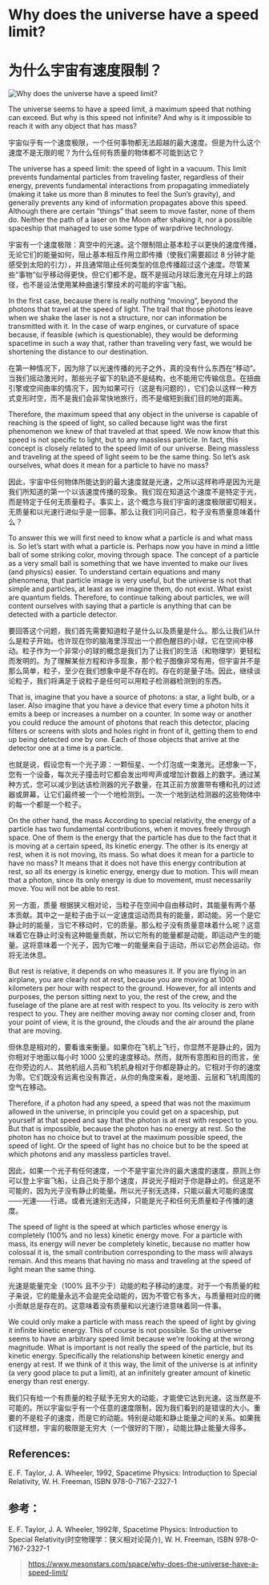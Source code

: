 # Why does the universe have a speed limit?

# 为什么宇宙有速度限制？

![Why does the universe have a speed limit?](https://i0.wp.com/www.mesonstars.com/wp-content/uploads/2022/11/fire-395661_1920.jpg?fit=866%2C650&ssl=1)



The universe seems to have a speed limit, a maximum speed that nothing can exceed. But why is this speed not infinite? And why is it impossible to reach it with any object that has mass?

宇宙似乎有一个速度极限，一个任何事物都无法超越的最大速度。但是为什么这个速度不是无限的呢？为什么任何有质量的物体都不可能到达它？

The universe has a speed limit: the speed of light in a vacuum. This limit prevents fundamental particles from traveling faster, regardless of their energy, prevents fundamental interactions from propagating immediately (making it take us more than 8 minutes to feel the Sun’s gravity), and generally prevents any kind of information propagates above this speed. Although there are certain “things” that seem to move faster, none of them do. Neither the path of a laser on the Moon after shaking it, nor a possible spaceship that managed to use some type of warpdrive technology.

宇宙有一个速度极限：真空中的光速。这个限制阻止基本粒子以更快的速度传播，无论它们的能量如何，阻止基本相互作用立即传播（使我们需要超过 8 分钟才能感受到太阳的引力），并且通常阻止任何类型的信息传播超过这个速度。尽管某些“事物”似乎移动得更快，但它们都不是。既不是摇动月球后激光在月球上的路径，也不是设法使用某种曲速引擎技术的可能的宇宙飞船。

In the first case, because there is really nothing “moving”, beyond the photons that travel at the speed of light. The trail that those photons leave when we shake the laser is not a structure, nor can information be transmitted with it. In the case of warp engines, or curvature of space because, if feasible (which is questionable), they would be deforming spacetime in such a way that, rather than traveling very fast, we would be shortening the distance to our destination.

在第一种情况下，因为除了以光速传播的光子之外，真的没有什么东西在“移动”。当我们摇动激光时，那些光子留下的轨迹不是结构，也不能用它传输信息。在扭曲引擎或空间曲率的情况下，因为如果可行（这是有问题的），它们会以这样一种方式变形时空，而不是我们会非常快地旅行，而不是缩短到我们目的地的距离。

Therefore, the maximum speed that any object in the universe is capable of reaching is the speed of light, so called because light was the first phenomenon we knew of that traveled at that speed. We now know that this speed is not specific to light, but to any massless particle. In fact, this concept is closely related to the speed limit of our universe. Being massless and traveling at the speed of light seem to be the same thing. So let’s ask ourselves, what does it mean for a particle to have no mass?

因此，宇宙中任何物体所能达到的最大速度就是光速，之所以这样称呼是因为光是我们所知道的第一个以该速度传播的现象。我们现在知道这个速度不是特定于光，而是特定于任何无质量粒子。事实上，这个概念与我们宇宙的速度极限密切相关。无质量和以光速行进似乎是一回事。那么让我们问问自己，粒子没有质量意味着什么？

To answer this we will first need to know what a particle is and what mass is. So let’s start with what a particle is. Perhaps now you have in mind a little ball of some striking color, moving through space. The concept of a particle as a very small ball is something that we have invented to make our lives (and physics) easier. To understand certain equations and many phenomena, that particle image is very useful, but the universe is not that simple and particles, at least as we imagine them, do not exist. What exist are quantum fields. Therefore, to continue talking about particles, we will content ourselves with saying that a particle is anything that can be detected with a particle detector.

要回答这个问题，我们首先需要知道粒子是什么以及质量是什么。那么让我们从什么是粒子开始。也许现在你的脑海里浮现出一个颜色醒目的小球，它在空间中移动。粒子作为一个非常小的球的概念是我们为了让我们的生活（和物理学）更轻松而发明的。为了理解某些方程和许多现象，那个粒子图像非常有用，但宇宙并不是那么简单，粒子，至少在我们想象中是不存在的。存在的是量子场。因此，继续谈论粒子，我们将满足于说粒子是任何可以用粒子检测器检测到的东西。

That is, imagine that you have a source of photons: a star, a light bulb, or a laser. Also imagine that you have a device that every time a photon hits it emits a beep or increases a number on a counter. In some way or another you could reduce the amount of photons that reach this detector, placing filters or screens with slots and holes right in front of it, getting them to end up being detected one by one. Each of those objects that arrive at the detector one at a time is a particle.

也就是说，假设您有一个光子源：一颗恒星、一个灯泡或一束激光。还想象一下，您有一个设备，每次光子撞击时它都会发出哔哔声或增加计数器上的数字。通过某种方式，您可以减少到达该检测器的光子数量，在其正前方放置带有槽和孔的过滤器或屏幕，让它们最终被一个一个地检测到。一次一个地到达检测器的这些物体中的每一个都是一个粒子。

On the other hand, the mass According to special relativity, the energy of a particle has two fundamental contributions, when it moves freely through space. One of them is the energy that the particle has due to the fact that it is moving at a certain speed, its kinetic energy. The other is its energy at rest, when it is not moving, its mass. So what does it mean for a particle to have no mass? It means that it does not have this energy contribution at rest, so all its energy is kinetic energy, energy due to motion. This will mean that a photon, since its only energy is due to movement, must necessarily move. You will not be able to rest.

另一方面，质量 根据狭义相对论，当粒子在空间中自由移动时，其能量有两个基本贡献。其中之一是粒子由于以一定速度运动而具有的能量，即动能。另一个是它静止时的能量，当它不移动时，它的质量。那么粒子没有质量意味着什么呢？这意味着它在静止时没有这种能量贡献，所以它所有的能量都是动能，即运动产生的能量。这将意味着一个光子，因为它唯一的能量来自于运动，所以它必然会运动。你将无法休息。

But rest is relative, it depends on who measures it. If you are flying in an airplane, you are clearly not at rest, because you are moving at 1000 kilometers per hour with respect to the ground. However, for all intents and purposes, the person sitting next to you, the rest of the crew, and the fuselage of the plane are at rest with respect to you. Its velocity is zero with respect to you. They are neither moving away nor coming closer and, from your point of view, it is the ground, the clouds and the air around the plane that are moving.

但休息是相对的，要看谁来衡量。如果你在飞机上飞行，你显然不是静止的，因为你相对于地面以每小时 1000 公里的速度移动。然而，就所有意图和目的而言，坐在你旁边的人、其他机组人员和飞机机身相对于你都是静止的。它相对于你的速度为零。它们既没有远离也没有靠近，从你的角度来看，是地面、云层和飞机周围的空气在移动。

Therefore, if a photon had any speed, a speed that was not the maximum allowed in the universe, in principle you could get on a spaceship, put yourself at that speed and say that the photon is at rest with respect to you. But that is impossible, because the photon has no energy at rest. So the photon has no choice but to travel at the maximum possible speed, the speed of light. Or the speed of light has no choice but to be the speed at which photons and any massless particles travel.

因此，如果一个光子有任何速度，一个不是宇宙允许的最大速度的速度，原则上你可以登上宇宙飞船，让自己处于那个速度，并说光子相对于你是静止的。但这是不可能的，因为光子没有静止的能量。所以光子别无选择，只能以最大可能的速度——光速——行进。或者光速别无选择，只能是光子和任何无质量粒子传播的速度。

The speed of light is the speed at which particles whose energy is completely (100% and no less) kinetic energy move. For a particle with mass, its energy will never be completely kinetic, because no matter how colossal it is, the small contribution corresponding to the mass will always remain. And this means that having no mass and traveling at the speed of light mean the same thing.

光速是能量完全（100% 且不少于）动能的粒子移动的速度。对于一个有质量的粒子来说，它的能量永远不会是完全动能的，因为不管它有多大，与质量相对应的微小贡献总是存在的。这意味着没有质量和以光速行进意味着同一件事。

We could only make a particle with mass reach the speed of light by giving it infinite kinetic energy. This of course is not possible. So the universe seems to have an arbitrary speed limit because we’re looking at the wrong magnitude. What is important is not really the speed of the particle, but its kinetic energy. Specifically the relationship between kinetic energy and energy at rest. If we think of it this way, the limit of the universe is at infinity (a very good place to put a limit), at an infinitely greater amount of kinetic energy than rest energy.

我们只有给一个有质量的粒子赋予无穷大的动能，才能使它达到光速。这当然是不可能的。所以宇宙似乎有一个任意的速度限制，因为我们看到的是错误的大小。重要的不是粒子的速度，而是它的动能。特别是动能和静止能量之间的关系。如果我们这样想，宇宙的极限是无穷大（一个很好的下限），动能比静止能量大得多。


## References:

E. F. Taylor, J. A. Wheeler, 1992, Spacetime Physics: Introduction to Special Relativity, W. H. Freeman, ISBN 978-0-7167-2327-1

## 参考：

E. F. Taylor, J. A. Wheeler, 1992年, Spacetime Physics: Introduction to Special Relativity(时空物理学：狭义相对论简介), W. H. Freeman, ISBN 978-0-7167-2327-1

> https://www.mesonstars.com/space/why-does-the-universe-have-a-speed-limit/
